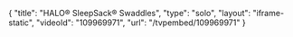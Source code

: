 {
    "title": "HALO&reg; SleepSack&reg; Swaddles",
    "type": "solo",
    "layout": "iframe-static",
    "videoId": "109969971",
    "url": "\/tvpembed\/109969971"
}